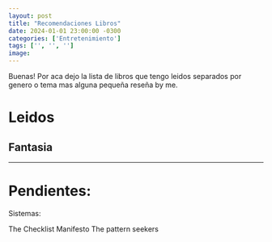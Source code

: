```yaml
---
layout: post
title: "Recomendaciones Libros"
date: 2024-01-01 23:00:00 -0300
categories: ['Entretenimiento'] 
tags: ['', '', '']
image:
---
```


Buenas! Por aca dejo la lista de libros que tengo leidos separados por genero o tema mas alguna pequeña reseña by me.

# Leidos

## Fantasia

---

# Pendientes:

Sistemas:

The Checklist Manifesto 
The pattern seekers